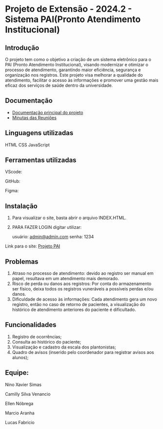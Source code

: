 # Projeto de Extensão - 2024.2 - Sistema PAI(Pronto Atendimento Institucional)
## Introdução

O projeto tem como o objetivo a criação de um sistema eletrônico para o PAI (Pronto Atendimento Institucional), visando modernizar e otimizar o processo de atendimento, garantindo maior eficiência, segurança e organização nos registros. Este projeto visa melhorar a qualidade do atendimento, facilitar o acesso às informações e promover uma gestão mais eficaz dos serviços de saúde dentro da universidade.

## Documentação
* [Documentação principal do projeto](https://docs.google.com/document/d/1fyHg4xqPUZPvmofl27iYEhMXS6r9Jg1KQsGO3RyhiXA/edit?usp=sharing)
* [Minutas das Reuniões](https://docs.google.com/document/d/1brs21W-Ulmum2vwUS1kMsI_fDc20mn3v5z5bthJPKyo/edit?tab=t.0)

## Linguagens utilizadas
HTML
CSS
JavaScript

## Ferramentas utilizadas
VScode:

GitHub:

Figma:


## Instalação
1. Para visualizar o site, basta abrir o arquivo INDEX.HTML.

2. PARA FAZER LOGIN digitar utilizar:

   usuário: admin@admin.com
   senha: 1234

Link para o site: [Projeto PAI](https://aranha1975.github.io/)


## Problemas
1. Atraso no processo de atendimento: devido ao registro ser manual em papel, resultava em um atendimento mais demorado.
2. Risco de perda ou danos aos registros: Por conta do armazenamento ser físico, deixa todos os registros vuneráveis a possíveis perdas e/ou danos.
3. Dificuldade de acesso às informações: Cada atendimento gera um novo registro, então no caso de retorno de pacientes, a visualização do histórico de atendimento anteriores do paciente é dificultado.

## Funcionalidades
1. Registro de ocorrências;
2. Consulta ao histórico do paciente;
3. Visualização e cadastro da escala dos plantonistas;
4. Quadro de avisos (inserido pelo coordenador para registrar avisos aos alunos);






## Equipe:
Nino Xavier Simas 

Camilly Silva Venancio

Ellen Nóbrega

Marcio Aranha

Lucas Fabricio
